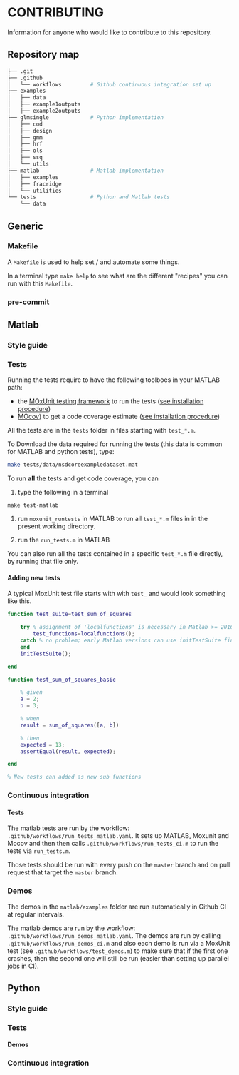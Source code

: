 # CONTRIBUTING

Information for anyone who would like to contribute to this repository.

## Repository map

```bash
├── .git
├── .github
│   └── workflows         # Github continuous integration set up
├── examples
│   ├── data
│   ├── example1outputs
│   ├── example2outputs
├── glmsingle             # Python implementation
│   ├── cod
│   ├── design
│   ├── gmm
│   ├── hrf
│   ├── ols
│   ├── ssq
│   └── utils
├── matlab                # Matlab implementation
│   ├── examples
│   ├── fracridge
│   └── utilities
└── tests                 # Python and Matlab tests
    └── data

```

## Generic

### Makefile

A `Makefile` is used to help set / and automate some things.

In a terminal type `make help` to see what are the different "recipes" you can
run with this `Makefile`.

### pre-commit

## Matlab

### Style guide

### Tests

Running the tests require to have the following toolboes in your MATLAB path:

- the [MOxUnit testing framework](https://github.com/MOxUnit/MOxUnit) to run the
  tests
  ([see installation procedure](https://github.com/MOxUnit/MOxUnit#installation))
- [MOcov](https://github.com/MOcov/MOcov)) to get a code coverage estimate
  ([see installation procedure](https://github.com/MOcov/MOcov#installation))

All the tests are in the `tests` folder in files starting with `test_*.m`.

To Download the data required for running the tests (this data is common for
MATLAB and python tests), type:

```bash
make tests/data/nsdcoreexampledataset.mat
```

To run **all** the tests and get code coverage, you can

1. type the following in a terminal

```
make test-matlab
```

1. run `moxunit_runtests` in MATLAB to run all `test_*.m` files in in the
   present working directory.

1. run the `run_tests.m` in MATLAB

You can also run all the tests contained in a specific `test_*.m` file directly,
by running that file only.

#### Adding new tests

A typical MoxUnit test file starts with with `test_` and would look something
like this.

```matlab
function test_suite=test_sum_of_squares

    try % assignment of 'localfunctions' is necessary in Matlab >= 2016
        test_functions=localfunctions();
    catch % no problem; early Matlab versions can use initTestSuite fine
    end
    initTestSuite();

end

function test_sum_of_squares_basic

    % given
    a = 2;
    b = 3;

    % when
    result = sum_of_squares([a, b])

    % then
    expected = 13;
    assertEqual(result, expected);

end

% New tests can added as new sub functions

```

### Continuous integration

#### Tests

The matlab tests are run by the workflow:
`.github/workflows/run_tests_matlab.yaml`. It sets up MATLAB, Moxunit and Mocov
and then then calls `.github/workflows/run_tests_ci.m` to run the tests via
`run_tests.m`.

Those tests should be run with every push on the `master` branch and on pull
request that target the `master` branch.

### Demos

The demos in the `matlab/examples` folder are run automatically in Github CI at
regular intervals.

The matlab demos are run by the workflow:
`.github/workflows/run_demos_matlab.yaml`. The demos are run by calling
`.github/workflows/run_demos_ci.m` and also each demo is run via a MoxUnit test
(see `.github/workflows/test_demos.m`) to make sure that if the first one
crashes, then the second one will still be run (easier than setting up parallel
jobs in CI).

## Python

### Style guide

### Tests

#### Demos

### Continuous integration
